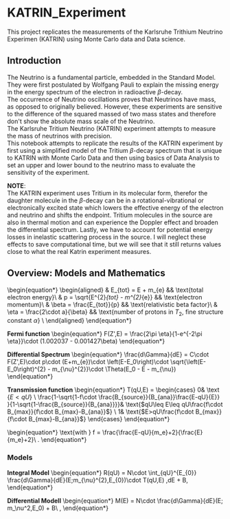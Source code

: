 # KATRIN_Experiment
This project replicates the measurements of the Karlsruhe Trithium Neutrino Experimen (KATRIN) using Monte Carlo data and Data science.

## Introduction

The Neutrino is a fundamental particle, embedded in the Standard Model. They were first postulated by Wolfgang Pauli to explain the missing energy in the energy spectrum of the electron in radioactive $\beta$-decay.  
The occurrence of Neutrino oscillations proves that Neutrinos have mass, as opposed to originally believed. However, these experiments are sensitive to the difference of the squared massed of two mass states and therefore don't show the absolute mass scale of the Neutrino.  
The Karlsruhe Tritium Neutrino (KATRIN) experiment attempts to measure the mass of neutrinos with precision.  
This notebook attempts to replicate the results of the KATRIN experiment by first using a simplified model of the Tritium $\beta$-decay spectrum that is unique to KATRIN with Monte Carlo Data and then using basics of Data Analysis to set an upper and lower bound to the neutrino mass to evaluate the sensitivity of the experiment.

**NOTE**:  
The KATRIN experiment uses Tritium in its molecular form, therefor the daughter molecule in the $\beta$-decay can be in a rotational-vibrational or electronically excited state which lowers the effective energy of the electron and neutrino and shifts the endpoint. Tritium molecules in the source are also in thermal motion and can experience the Doppler effect and broaden the differential spectrum. Lastly, we have to account for potential energy losses in inelastic scattering process in the source.
I will neglect these effects to save computational time, but we will see that it still returns values close to what the real Katrin experiment measures.

## Overview: Models and Mathematics

\begin{equation*}
    \begin{aligned}
            & E_{tot} = E + m_{e} && \text{total electron energy}\\
            & p = \sqrt{E^{2}_{tot} - m^{2}_{e}} && \text{electron momentum}\\
            & \beta = \frac{E_{tot}}{p} && \text{relativistic beta factor}\\
            & \eta = \frac{2\cdot a}{\beta} && \text{number of protons in $T_{2}$, fine structure 
            constant $\alpha$} \\
    \end{aligned}
\end{equation*}

**Fermi function**
\begin{equation*}
    F(Z',E) = \frac{2\pi \eta}{1-e^{-2\pi \eta}}\cdot (1.002037 - 0.001427\beta)
\end{equation*}

**Differential Spectrum**
\begin{equation*}
    \frac{d\Gamma}{dE} = C\cdot F(Z',E)\cdot p\cdot (E+m_{e})\cdot \left(E-E_0\right)\cdot         \sqrt{\left(E-E_0\right)^{2} - m_{\nu}^{2}}\cdot \Theta(E_0 - E - m_{\nu})\
\end{equation*}

**Transmission function**
\begin{equation*}
    T(qU,E) =
    \begin{cases}
      0& \text {$E<qU$} \\ 
      \frac{1-\sqrt{1-f\cdot \frac{B_{source}}{B_{ana}}\frac{E-qU}{E}} }{1-\sqrt{1-\frac{B_{source}}{B_{ana}}}}& \text{$qU\leq E\leq qU\frac{f\cdot B_{max}}{f\cdot B_{max}-B_{ana}}$} \\
      1& \text{$E>qU\frac{f\cdot B_{max}}{f\cdot B_{max}-B_{ana}}$}
    \end{cases}
\end{equation*}

\begin{equation*}
    \text{with } f = \frac{\frac{E-qU}{m_e}+2}{\frac{E}{m_e}+2}\ .
\end{equation*}

### Models

**Integral Model**
\begin{equation*}
    R(qU) = N\cdot \int_{qU}^{E_{0}} \frac{d\Gamma}{dE}(E;m_{\nu}^{2},E_{0})\cdot T(qU,E) \,dE + B,
\end{equation*}

**Differential Modell**
\begin{equation*}
    M(E) = N\cdot \frac{d\Gamma}{dE}(E; m_\nu^2,E_0) + B\ ,
\end{equation*}
